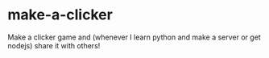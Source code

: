 # make-a-clicker
Make a clicker game and (whenever I learn python and make a server or get nodejs) share it with others!